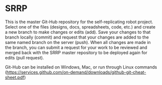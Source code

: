 # SRRP

This is the master Git-Hub repository for the self-replicating robot project. Select one of the files (designs, docs, spreadsheets, code, etc.) and create a new branch to make changes or edits (add). Save your changes to that branch locally (commit) and request that your changes are added to the same named branch on the server (push). When all changes are made in the branch, you can submit a request for your work to be reviewed and merged back with the SRRP master repository to be deployed again for edits (pull request).

Git-Hub can be installed on Windows, Mac, or run through Linux commands (https://services.github.com/on-demand/downloads/github-git-cheat-sheet.pdf)
